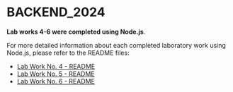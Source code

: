 # BACKEND_2024

**Lab works 4-6 were completed using Node.js**.

For more detailed information about each completed laboratory work using Node.js, please refer to the README files:

- [Lab Work No. 4 - README](./lab_4/README.md)
- [Lab Work No. 5 - README](./lab_5/README.md)
- [Lab Work No. 6 - README](./lab_6/README.md)